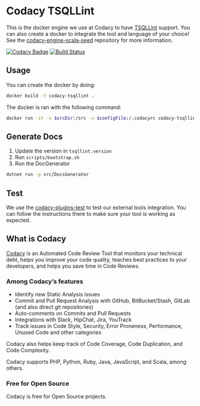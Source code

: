 # Codacy TSQLLint

This is the docker engine we use at Codacy to have [TSQLLint](https://github.com/tsqllint/tsqllint/) support.
You can also create a docker to integrate the tool and language of your choice!
See the [codacy-engine-scala-seed](https://github.com/codacy/codacy-engine-scala-seed) repository for more information.

[![Codacy Badge](https://api.codacy.com/project/badge/Grade/2e72e850e82a4e659600638ad6c05d6b)](https://www.codacy.com/manual/Codacy/codacy-tsqllint?utm_source=github.com&amp;utm_medium=referral&amp;utm_content=codacy/codacy-tsqllint&amp;utm_campaign=Badge_Grade)
[![Build Status](https://circleci.com/gh/codacy/codacy-tsqllint.svg?style=shield&circle-token=:circle-token)](https://circleci.com/gh/codacy/codacy-tsqllint)

## Usage

You can create the docker by doing:

```bash
docker build -t codacy-tsqllint .
```

The docker is ran with the following command:

```bash
docker run -it -v $srcDir:/src -v $configFile:/.codacyrc codacy-tsqllint
```

## Generate Docs

1. Update the version in `tsqllint.version`
2. Run `scripts/bootstrap.sh`
3. Run the DocGenerator

```bash
dotnet run -p src/DocsGenerator
```

## Test

We use the [codacy-plugins-test](https://github.com/codacy/codacy-plugins-test) to test our external tools integration.
You can follow the instructions there to make sure your tool is working as expected.

## What is Codacy

[Codacy](https://www.codacy.com/) is an Automated Code Review Tool that monitors your technical debt, helps you improve your code quality, teaches best practices to your developers, and helps you save time in Code Reviews.

### Among Codacy’s features

- Identify new Static Analysis issues
- Commit and Pull Request Analysis with GitHub, BitBucket/Stash, GitLab (and also direct git repositories)
- Auto-comments on Commits and Pull Requests
- Integrations with Slack, HipChat, Jira, YouTrack
- Track issues in Code Style, Security, Error Proneness, Performance, Unused Code and other categories

Codacy also helps keep track of Code Coverage, Code Duplication, and Code Complexity.

Codacy supports PHP, Python, Ruby, Java, JavaScript, and Scala, among others.

### Free for Open Source

Codacy is free for Open Source projects.
